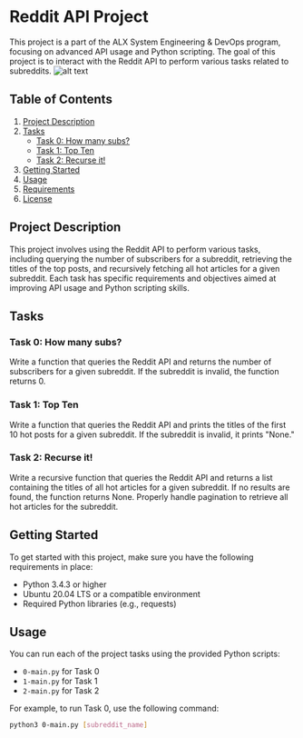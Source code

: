 # Reddit API Project

This project is a part of the ALX System Engineering & DevOps program, focusing on advanced API usage and Python scripting. The goal of this project is to interact with the Reddit API to perform various tasks related to subreddits.
![alt text](https://s3.amazonaws.com/intranet-projects-files/holbertonschool-sysadmin_devops/314/WIxXad8.png)
## Table of Contents
1. [Project Description](#project-description)
2. [Tasks](#tasks)
    - [Task 0: How many subs?](#task-0-how-many-subs)
    - [Task 1: Top Ten](#task-1-top-ten)
    - [Task 2: Recurse it!](#task-2-recurse-it)
3. [Getting Started](#getting-started)
4. [Usage](#usage)
5. [Requirements](#requirements)
6. [License](#license)

## Project Description

This project involves using the Reddit API to perform various tasks, including querying the number of subscribers for a subreddit, retrieving the titles of the top posts, and recursively fetching all hot articles for a given subreddit. Each task has specific requirements and objectives aimed at improving API usage and Python scripting skills.

## Tasks

### Task 0: How many subs?

Write a function that queries the Reddit API and returns the number of subscribers for a given subreddit. If the subreddit is invalid, the function returns 0.

### Task 1: Top Ten

Write a function that queries the Reddit API and prints the titles of the first 10 hot posts for a given subreddit. If the subreddit is invalid, it prints "None."

### Task 2: Recurse it!

Write a recursive function that queries the Reddit API and returns a list containing the titles of all hot articles for a given subreddit. If no results are found, the function returns None. Properly handle pagination to retrieve all hot articles for the subreddit.

## Getting Started

To get started with this project, make sure you have the following requirements in place:

- Python 3.4.3 or higher
- Ubuntu 20.04 LTS or a compatible environment
- Required Python libraries (e.g., requests)

## Usage

You can run each of the project tasks using the provided Python scripts:

- `0-main.py` for Task 0
- `1-main.py` for Task 1
- `2-main.py` for Task 2

For example, to run Task 0, use the following command:

```bash
python3 0-main.py [subreddit_name]
